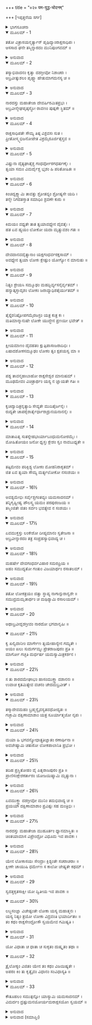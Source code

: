 +++
title = "०२० यम-युद्ध-चोदनम्"

+++
[ಇಪ್ಪತ್ತನೆಯ ಸರ್ಗ]



<details><summary>ಭಾಗಸೂಚನಾ</summary>

ರಾವಣನಿಗೆ ನಾರದರಿಂದ ಸಮಾಧಾನದ ಮಾತು, ನಾರದರ ಸಲಹೆಯಂತೆ ಯಮನೊಡನೆ ಯುದ್ಧ ಮಾಡಲು ಯಮಲೋಕಕ್ಕೆ ರಾವಣನ ಪ್ರಯಾಣ
</details>

<details open><summary>ಮೂಲಮ್ - 1</summary>

ತತೋ ವಿತ್ರಾಸಯನ್ಮರ್ತ್ಯಾನ್ ಪೃಥಿವ್ಯಾಂರಾಕ್ಷಸಾಧಿಪಃ ।  
ಆಸಸಾದ  ಘನೇ   ತಸ್ಮಿನ್ನಾರದಂ ಮುನಿಪುಂಗವಮ್ ॥
</details>

<details><summary>ಅನುವಾದ</summary>

(ಅಗಸ್ತ್ಯರು ಹೇಳುತ್ತಾರೆ - ರಘುನಂದನ!) ಬಳಿಕ ರಾಕ್ಷಸ ರಾಜ ರಾವಣನು ಮನುಷ್ಯರನ್ನು ಹೆದರಿಸುತ್ತಾ ಪೃಥಿವಿಯಲ್ಲಿ ಸಂಚರಿಸತೊಡಗಿದನು. ಒಂದು ದಿನ ಪುಷ್ಪಕ ವಿಮಾನದಲ್ಲಿ ಹೋಗುತ್ತಿರುವಾಗ ಮೋಡಗಳ ನಡುವೆ ಮುನಿಶ್ರೇಷ್ಠ ನಾರದರು ಸಿಕ್ಕಿದರು.॥1॥
</details>

<details open><summary>ಮೂಲಮ್ - 2</summary>

ತಸ್ಯಾಭಿವಾದನಂ ಕೃತ್ವಾ ದಶಗ್ರೀವೋ ನಿಶಾಚರಃ ।  
ಅಬ್ರವೀತ್ಕುಶಲಂ ಪೃಷ್ಟ್ವಾ ಹೇತುಮಾಗಮನಸ್ಯ  ಚ ॥
</details>

<details><summary>ಅನುವಾದ</summary>

ನಿಶಾಚರ ದಶಗ್ರೀವನು ಅವರನ್ನು ವಂದಿಸಿ, ಕ್ಷೇಮ-ಸಮಾಚಾರ ಮಾತನಾಡುತ್ತಾ, ಅವರ ಆಗಮನದ ಕಾರಣವನ್ನು ಕೇಳಿದನು.॥2॥
</details>

<details open><summary>ಮೂಲಮ್ - 3</summary>

ನಾರದಸ್ತು  ಮಹಾತೇಜಾ  ದೇವರ್ಷಿರಮಿತಪ್ರಭಃ ।  
ಅಬ್ರವೀನ್ಮೇಘಪೃಷ್ಠಸ್ಥೋ ರಾವಣಂ ಪುಷ್ಪಕೇ ಸ್ಥಿತಮ್ ॥
</details>

<details><summary>ಅನುವಾದ</summary>

ಆಗ ಮೋಡಗಳಲ್ಲಿ ನಿಂತಿರುವ ಅಮಿತ ಕಾಂತಿವಂತ ಮಹಾತೇಜಸ್ವೀ ದೇವರ್ಷಿ ನಾರದರು ಪುಷ್ಪಕ ವಿಮಾನದಲ್ಲಿ ಕುಳಿತಿರುವ ರಾವಣನಲ್ಲಿ ಹೇಳಿದರು.॥3॥
</details>

<details open><summary>ಮೂಲಮ್ - 4</summary>

ರಾಕ್ಷಸಾಧಿಪತೇ ಸೌಮ್ಯ ತಿಷ್ಠ  ವಿಶ್ರವಸಃ  ಸುತ ।  
ಪ್ರೀತೋಸ್ಮ್ಯಭಿಜನೋಪೇತ ವಿಕ್ರಮೈರೂರ್ಜಿತೈಸ್ತವ ॥
</details>

<details><summary>ಅನುವಾದ</summary>

ಉತ್ತಮ ಕುಲೋತ್ಪನ್ನ ವಿಶ್ರವಣಕುಮಾರ ರಾಕ್ಷಸರಾಜ ರಾವಣ! ಸೌಮ್ಯ! ನಿಲ್ಲು. ನಾನು ನಿನ್ನ ಬೆಳೆದಿರುವ ಬಲ-ವಿಕ್ರಮದಿಂದ ಬಹಳ ಪ್ರಸನ್ನನಾಗಿದ್ದೇನೆ.॥4॥
</details>

<details open><summary>ಮೂಲಮ್ - 5</summary>

ವಿಷ್ಣುನಾ   ದೈತ್ಯಘಾತೈಶ್ಚ   ಗಂಧರ್ವೋರಗಧರ್ಷಣೈಃ ।  
ತ್ವಯಾ ಸಮಂ  ವಿಮರ್ದೈಶ್ಚ ಭೃಶಂ  ಹಿ ಪರಿತೋಷಿತಃ ॥
</details>

<details><summary>ಅನುವಾದ</summary>

ದೈತ್ಯರ ವಿನಾಶ ಮಾಡುವ ಅನೇಕ ಸಂಗ್ರಾಮ ಮಾಡಿದ ಭಗವಾನ್ ವಿಷ್ಣುವಿನ ಕುರಿತು ಹಾಗೂ ಗಂಧರ್ವ, ನಾಗ ಗಳನ್ನು ಪದದಲಿತ ಮಾಡುವ ಯುದ್ಧಗಳಿಂದ ನೀನು ನನ್ನನ್ನು ಸಮಾನವಾಗಿ ಸಂತುಷ್ಟಗೊಳಿಸಿದೆ.॥5॥
</details>

<details open><summary>ಮೂಲಮ್ - 6</summary>

ಕಿಂಚಿದ್ವಕ್ಷ್ಯಾಮಿ ತಾವತ್ತು ಶ್ರೋತವ್ಯಂ ಶ್ರೋಷ್ಯಸೇ ಯದಿ ।  
ತನ್ಮೇ ನಿಗದತಸ್ತಾತ ಸಮಾಧಿಂ ಶ್ರವಣೇ ಕುರು ॥
</details>

<details><summary>ಅನುವಾದ</summary>

ಈಗ ನೀನು ಕೇಳುವೆಯಾದರೆ ನಾನು ನಿನ್ನಲ್ಲಿ ಯೋಗ್ಯ ಮಾತನ್ನು ಹೇಳುವೆನು. ಅಯ್ಯಾ! ನಾನಾಡಿದ ಮಾತನ್ನು ಕೇಳಲು ನೀನು ಏಕಾಗ್ರಚಿತ್ತನಾಗು.॥6॥
</details>

<details open><summary>ಮೂಲಮ್ - 7</summary>

ಕಿಮಯಂ  ವಧ್ಯತೇ ತಾತ  ತ್ವಯಾವಧ್ಯೇನ  ದೈವತೈಃ ।  
ಹತ ಏವ ಹ್ಯಯಂ ಲೋಕೋ ಯದಾ ಮೃತ್ಯುವಶಂ ಗತಃ ॥
</details>

<details><summary>ಅನುವಾದ</summary>

ಅಯ್ಯಾ! ನೀನು ದೇವತೆಗಳಿಗೂ ಅವಧ್ಯನಾಗಿ ಈ ಭೂಲೋಕ ನಿವಾಸಿಗಳನ್ನು ಏಕೆ ವಧಿಸುತ್ತಿರುವೆ? ಇಲ್ಲಿಯ ಪ್ರಾಣಿಗಳು ಮೃತ್ಯುವಿಗೆ ಅಧೀನವಾದ ಕಾರಣ ಸ್ವತಃ ಸಾಯುವವರೇ. ಹಾಗಿರುವಾಗ ನೀನು ಸತ್ತಿರುವವರನ್ನು ಏಕೆ ಕೊಲ್ಲುತ್ತೀಯೇ.॥7॥
</details>

<details open><summary>ಮೂಲಮ್ - 8</summary>

ದೇವದಾನವದೈತ್ಯಾನಾಂ ಯಕ್ಷಗಂಧರ್ವರಕ್ಷಸಾಮ್ ।  
ಅವಧ್ಯೇನ ತ್ವಯಾ ಲೋಕಃ ಕ್ಲೇಷ್ಟುಂ ಯೋಗ್ಯೋ ನ ಮಾನುಷಃ ॥
</details>

<details><summary>ಅನುವಾದ</summary>

ದೇವತಾ, ದಾನವ, ದೈತ್ಯ, ಯಕ್ಷ, ಗಂಧರ್ವ, ರಾಕ್ಷಸರೂ ಕೂಡ ಯಾರನ್ನು ಕೊಲ್ಲಲಾರರೋ ಅಂತಹ ವಿಖ್ಯಾತ ವೀರನಾಗಿಯೂ ನೀನು ಈ ಮನುಷ್ಯರಿಗೆ ಏಕೆ ಕಷ್ಟ ಕೊಡುತ್ತಿರುವೆ. ಇದು ಯೋಗ್ಯವಲ್ಲ.॥8॥
</details>

<details open><summary>ಮೂಲಮ್ - 9</summary>

ನಿತ್ಯಂ ಶ್ರೇಯಸಿ ಸಮ್ಮೂಢಂ ಮಹದ್ಭಿರ್ವ್ಯಸನೈರ್ವೃತಮ್ ।  
ಹನ್ಯಾತ್ಕಸ್ತಾದೃಶಂ ಲೋಕಂ ಜರಾವ್ಯಾಧಿಶತೈರ್ಯುತಮ್ ॥
</details>

<details><summary>ಅನುವಾದ</summary>

ಯಾರು ಸದಾ ತನ್ನ ಶ್ರೇಯಸ್ಸಿನ ಸಾಧನೆಯಲ್ಲಿ ಮೂಢರೋ, ದೊಡ್ಡ-ದೊಡ್ಡ ವಿಪತ್ತುಗಳಲ್ಲಿ ಮುಳುಗಿರುವರೋ, ವೃದ್ಧಾಪ್ಯ ಮತ್ತು ನೂರಾರು ರೋಗಗಳಿಂದ ಕೂಡಿರುವರೋ, ಅಂತಹ ಜನರನ್ನು ಯಾವುದೇ ವೀರ ಪುರುಷನು ಹೇಗೆ ಕೊಲ್ಲಬಲ್ಲನು.॥9॥
</details>

<details open><summary>ಮೂಲಮ್ - 10</summary>

ತೈಸ್ತೈರನಿಷ್ಟೋಪಗಮೈರಜಸ್ರಂ ಯತ್ರ ಕುತ್ರ ಕಃ ।  
ಮತಿಮಾನ್ಮಾನುಷೇ ಲೋಕೇ ಯುದ್ಧೇನ ಪ್ರಣಯೀ ಭವೇತ್ ॥
</details>

<details><summary>ಅನುವಾದ</summary>

ನಾನಾ ಪ್ರಕಾರದ ಅನಿಷ್ಟಗಳಿಂದ ಎಲ್ಲೆಲ್ಲೂ ಪೀಡಿತವಾದ ಮನುಷ್ಯಲೋಕಕ್ಕೆ ಬಂದು ಯಾವ ಬುದ್ಧಿವಂತ ವೀರ ಪುರುಷನು ಯುದ್ಧದ ಮೂಲಕ ಮನುಷ್ಯರನ್ನು ವಧಿಸಬಲ್ಲನು.॥10॥
</details>

<details open><summary>ಮೂಲಮ್ - 11</summary>

ಕ್ಷೀಯಮಾಣಂ ದೈವಹತಂ ಕ್ಷುತ್ಪಿಪಾಸಾಜರಾದಿಭಿಃ ।  
ಏಷಾದಶೋಕಸಮ್ಮೂಢಂ ಲೋಕಂ ತ್ವಂ ಕ್ಷಪಯಸ್ವ ಮಾ ॥
</details>

<details><summary>ಅನುವಾದ</summary>

ಈ ಲೋಕವಾದರೋ ಹಸಿವು, ತೃಷೆ, ಜರಾದಿಗಳಿಂದ ಕ್ಷೀಣ ವಾಗುತ್ತಾ ಇದೆ. ವಿಷಾದ ಮತ್ತು ಶೋಕದಲ್ಲಿ ಮುಳುಗಿ ತನ್ನ ವಿವೇಕ ಶಕ್ತಿಯನ್ನು ಕಳೆದುಕೊಂಡಿದೆ. ದೈವಹತವಾದ ಈ ಮರ್ತ್ಯಲೋಕವನ್ನು ನೀನು ನಾಶಮಾಡಬೇಡ.॥11॥
</details>

<details open><summary>ಮೂಲಮ್ - 12</summary>

ಪಶ್ಯ ತಾವನ್ಮಹಾಬಾಹೋ ರಾಕ್ಷಸೇಶ್ವರ ಮಾನುಷಮ್ ।  
ಮೂಢಮೇವಂ ವಿಚಿತ್ರಾರ್ಥಂ ಯಸ್ಯ ನ ಜ್ಞಾಯತೇ ಗತಿಃ ॥
</details>

<details><summary>ಅನುವಾದ</summary>

ಮಹಾಬಾಹು ರಾಕ್ಷಸೇಶ್ವರ! ಈ ಮನುಷ್ಯಲೋಕ ಜ್ಞಾನ ಶೂನ್ಯವಾಗಿ ಮೂಢವಾಗಿದ್ದರೂ ನಾನಾ ಪ್ರಕಾರದ ಕ್ಷುದ್ರ ಪುರುಷಾರ್ಥಗಳಲ್ಲಿ ಆಸಕ್ತವಾಗಿದೆ ಎಂಬುದನ್ನು ನೋಡು. ಇವರಿಗೆ ಯಾವಾಗ ಸುಖ-ದುಃಖಗಳು ಬರುವವು ಎಂಬುದೂ ತಿಳಿಯದು.॥12॥
</details>

<details open><summary>ಮೂಲಮ್ - 13</summary>

ಕ್ವಚಿದ್ವಾದಿತ್ರನೃತ್ಯಾದಿ ಸೇವ್ಯತೇ ಮುದಿತೈರ್ಜನೈಃ ।  
ರುದ್ಯತೇ ಚಾಪರೈರಾರ್ತೈರ್ಧಾರಾಶ್ರುನಯನಾನನೈಃ ॥
</details>

<details><summary>ಅನುವಾದ</summary>

ಇಲ್ಲಿ ಕೆಲವು ಮನುಷ್ಯರು ಹಾಡು-ಕುಣಿತದಲ್ಲಿ ಆನಂದಮಗ್ನರಾಗಿದ್ದಾರೆ, ಅದರಿಂದ ಮನೋರಂಜನೆ ಪಡೆಯುತ್ತಿದ್ದಾರೆ. ಇನ್ನೂ ಕೆಲವರು ದುಃಖದಿಂದ ಪೀಡಿತರಾಗಿ ಕಣ್ಣೀರು ಸುರಿಸುತ್ತಾ ಅಳುತ್ತಿದ್ದಾರೆ.॥13॥
</details>

<details open><summary>ಮೂಲಮ್ - 14</summary>

ಮಾತಾಪಿತೃ ಸುತಸ್ನೇಹಭಾರ್ಯಾಬಂಧುಮನೋರಮೈಃ ।  
ಮೋಹಿತೋಯಂ ಜನೋ ಧ್ವಸ್ತಃ ಕ್ಲೇಶಂ ಸ್ವಂ  ನಾವಬುಧ್ಯತೇ ॥
</details>

<details><summary>ಅನುವಾದ</summary>

ತಂದೆ-ತಾಯಿ, ಪತ್ನೀ-ಪುತ್ರರು, ಬಂಧುಗಳ ಸಂಬಂಧದಲ್ಲಿ ಮೋಹಗ್ರಸ್ತವಾದ ಮನುಷ್ಯಲೋಕ ಪಾರಮಾರ್ಥದಿಂದ ಭ್ರಷ್ಟವಾಗುತ್ತಾ ಇದೆ. ಇವರಿಗೆ ತಮ್ಮ ಬಂಧನದಿಂದ ಉಂಟಾದ ಕ್ಲೇಶಗಳ ಅನುಭವವೂ ಆಗುವುದಿಲ್ಲ.॥14॥
</details>

<details open><summary>ಮೂಲಮ್ - 15</summary>

ತತ್ಕಿಮೇವಂ ಪರಿಕ್ಲಿಶ್ಯ ಲೋಕಂ  ಮೋಹನಿರಾಕೃತಮ್ ।  
ಜಿತ ಏವ ತ್ವಯಾ ಸೌಮ್ಯ ಮರ್ತ್ಯಲೋಕೋ ನಸಂಶಯಃ ॥
</details>

<details><summary>ಅನುವಾದ</summary>

ಹೀಗೆ ಮೋಹ, ಅಜ್ಞಾನದಿಂದಾಗಿ ಪರಮ ಪುರುಷಾರ್ಥದಿಂದ ವಂಚಿತವಾದ ಈ ಮನುಷ್ಯ ಲೋಕಕ್ಕೆ ಕಷ್ಟಕೊಟ್ಟು ನಿನಗೇನು ಸಿಗುವುದು? ಸೌಮ್ಯ! ನೀನು ಮನುಷ್ಯ ಲೋಕವನ್ನು ಗೆದ್ದುಕೊಂಡಿರುವುದರಲ್ಲಿ ಸಂಶಯವೇ ಇಲ್ಲ.॥15॥
</details>

<details open><summary>ಮೂಲಮ್ - 16½</summary>

ಅವಶ್ಯಮೇಭಿಃ ಸರ್ವೈಶ್ಚಗಂತವ್ಯಂ ಯಮಸಾದನಮ್ ।  
ತನ್ನಿಗೃಹ್ಣೀಷ್ವ ಪೌಲಸ್ತ್ಯ ಯಮಂ ಪರಪುರಂಜಯ ॥  
ತಸ್ಮಿಂಜಿತೇ ಜಿತಂ ಸರ್ವಂ ಭವತ್ಯೇವ ನ ಸಂಶಯಃ ।
</details>

<details><summary>ಅನುವಾದ</summary>

ಪರಪುರಂಜಯನೇ! ಈ ಮನುಷ್ಯಲೋಕವು ಅವಶ್ಯವಾಗಿ ಯಮಲೋಕಕ್ಕೆ ಹೋಗಬೇಕಾಗುತ್ತದೆ. ಆದ್ದರಿಂದ ಶಕ್ತಿಯಿದ್ದರೆ ನೀನು ಯಮರಾಜನನ್ನು ಗೆದ್ದುಕೋ. ಅವನನ್ನು ಗೆದ್ದರೆ ನೀನು ಎಲ್ಲರನ್ನು ಗೆದ್ದಂತೆ, ಇದರಲ್ಲಿ ಸಂಶಯವೇ ಇಲ್ಲ.॥16½॥
</details>

<details open><summary>ಮೂಲಮ್ - 17½</summary>

ಏವಮುಕ್ತಸ್ತು  ಲಂಕೇಶೋ  ದೀಪ್ಯಮಾನಂ ಸ್ವತೇಜಸಾ ॥  
ಅಬ್ರವೀನ್ನಾರದಂ ತತ್ರ  ಸಂಪ್ರಹಸ್ಯಾಭಿವಾದ್ಯ  ಚ ।
</details>

<details><summary>ಅನುವಾದ</summary>

ನಾರದರು ಹೀಗೆ ಹೇಳಿದಾಗ ಲಂಕಾಧಿಪತಿ ರಾವಣನು ತನ್ನ ತೇಜದಿಂದ ಉದ್ದಿಪ್ತನಾದ ದೇವಋಷಿಗೆ ಪ್ರಣಾಮ ಮಾಡಿ ನಗುತ್ತಾ ಹೇಳಿದನು.॥17½॥
</details>

<details open><summary>ಮೂಲಮ್ - 18½</summary>

ಮಹರ್ಷೇ    ದೇವಗಂಧರ್ವವಿಹಾರ  ಸಮರಪ್ರಿಯ ॥  
ಅಹಂ ಸಮುದ್ಯತೋ ಗಂತುಂ ವಿಜಯಾರ್ಥಂ ರಸಾತಲಮ್ ।
</details>

<details><summary>ಅನುವಾದ</summary>

ಮಹರ್ಷಿಯೇ! ನೀವು ದೇವ, ಗಂಧರ್ವ ಲೋಕಗಳಲ್ಲಿ ಸಂಚರಿಸುವವರು. ಯುದ್ಧದ ದೃಶ್ಯವನ್ನು ನೋಡುವುದು ನಿಮಗೆ ಪ್ರಿಯವಾಗಿದೆ. ನಾನೀಗ ರಸಾತಳಕ್ಕೆ ದಿಗ್ವಿಜಯಕ್ಕಾಗಿ ಹೊರಟಿರುವೆನು.॥18½॥
</details>

<details open><summary>ಮೂಲಮ್ - 19½</summary>

ತತೋ ಲೋಕತ್ರಯಂ ಜಿತ್ವಾ ಸ್ಥಾಪ್ಯ ನಾಗಾನ್ಸುರಾನ್ವಶೇ ॥  
ಸಮುದ್ರಮಮೃತಾರ್ಥಂ ಚ ಮಥಿಶ್ಯಾಮಿ ರಸಾಲಯಮ್ ।
</details>

<details><summary>ಅನುವಾದ</summary>

ಮತ್ತೆ ಮೂರು ಲೋಕಗಳನ್ನು ಗೆದ್ದು ನಾಗ ಮತ್ತು ದೇವತೆಗಳನ್ನು ವಶಪಡಿಸಿಕೊಂಡು ಅಮೃತ ಪ್ರಾಪ್ತಿಗಾಗಿ ರಸನಿಧಿ ಸಮುದ್ರವನ್ನು ಮಂಥನ ಮಾಡುವೆನು.॥19½॥
</details>

<details open><summary>ಮೂಲಮ್ - 20</summary>

ಅಥಾಬ್ರವೀದ್ದಶಗ್ರೀವಂ   ನಾರದೋ   ಭಗವಾನೃಷಿಃ ॥
</details>

<details open><summary>ಮೂಲಮ್ - 21½</summary>

ಕ್ವ ಖಲ್ವಿದಾನೀಂ ಮಾರ್ಗೇಣ ತ್ವಯೇಹಾನ್ಯೇನ ಗಮ್ಯತೇ ।  
ಅಯಂ ಖಲು ಸುದುರ್ಗಮ್ಯಃ ಪ್ರೇತರಾಜಪುರಂ  ಪ್ರತಿ ॥  
ಮಾರ್ಗೋ ಗಚ್ಛತಿ ದುರ್ಧರ್ಷ ಯಮಸ್ಯಾಮಿತ್ರಕರ್ಶನ ।
</details>

<details><summary>ಅನುವಾದ</summary>

ಇದನ್ನು ಕೇಳಿ ನಾರದರು ಹೇಳಿದರು - ಶತ್ರುಸೂದನ ! ನೀನು ರಸಾತಲಕ್ಕೆ ಹೋಗಬೇಕೆಂದಿದ್ದರೆ ಈಗ ಆ ಮಾರ್ಗ ವನ್ನು ಬಿಟ್ಟು ಬೇರೆ ದಾರಿಯಿಂದ ಎಲ್ಲಿಗೆ ಹೋಗುತ್ತಿರುವೆ? ದುರ್ಧರ್ಷವೀರನೇ! ರಸಾತಲದ ಮಾರ್ಗವು ಅತ್ಯಂತ ದುರ್ಗಮವಾಗಿದ್ದು, ಅದು ಯಮಲೋಕವಾಗಿಯೇ ಹೋಗುತ್ತದೆ.॥20-21½॥
</details>

<details open><summary>ಮೂಲಮ್ - 22½</summary>

ಸ ತು ಶಾರದಮೇಘಾಭಂ ಹಾಸಂಮುಕ್ತ್ವಾ ದಶಾನನಃ ॥  
ಉವಾಚ  ಕೃತಮಿತ್ಯೇವ   ವಚನಂ  ಚೇದಮಬ್ರವೀತ್ ।
</details>

<details><summary>ಅನುವಾದ</summary>

ನಾರದರು ಹೀಗೆ ಹೇಳಿದಾಗ ದಶಮುಖ ರಾವಣನು ಶರದ್ಋತುವಿನ ಮೋಡಗಳಂತೆ ಉಜ್ವಲವಾದ ನಗುವನ್ನು ಚೆಲ್ಲಿ ಹೇಳಿದನು - ದೇವಋಷಿಗಳೇ! ನಾನು ನಿಮ್ಮ ಮಾತನ್ನು ಒಪ್ಪಿಕೊಂಡೆ ಎನ್ನುತ್ತಾ ಮುಂದರಿಸಿದನು.॥22½॥
</details>

<details open><summary>ಮೂಲಮ್ - 23½</summary>

ತಸ್ಮಾದೇವಮಹಂ     ಬ್ರಹ್ಮನ್ವೈವಸ್ವತವಧೋದ್ಯತಃ ॥  
ಗಚ್ಛಾಮಿ ದಕ್ಷಿಣಾಮಾಶಾಂ ಯತ್ರ ಸೂರ್ಯಾತ್ಮಜೋ ನೃಪಃ ।
</details>

<details><summary>ಅನುವಾದ</summary>

ಬ್ರಹ್ಮನ್! ಈಗ ಯಮರಾಜನನ್ನು ವಧಿಸಲು ನಾನು ಸೂರ್ಯಪುತ್ರ ಯಮರಾಜ ವಾಸಿಸುವ ದಕ್ಷಿಣ ದಿಕ್ಕಿಗೆ ಹೋಗುತ್ತೇನೆ.॥23½॥
</details>

<details open><summary>ಮೂಲಮ್ - 24½</summary>

ಮಯಾ ಹಿ ಭಗವನ್ಕ್ರೋಧಾತ್ಪ್ರತಿಜ್ಞಾತಂ ರಣಾರ್ಥಿನಾ ॥  
ಅವಜೇಷ್ಯಾಮಿ ಚತುರೋ ಲೋಕಪಾಲಾನಿತಿ ಪ್ರಭೋ ।
</details>

<details><summary>ಅನುವಾದ</summary>

ಸ್ವಾಮಿ! ಪೂಜ್ಯರೇ! ನಾನು ಯುದ್ಧದ ಇಚ್ಛೆಯಿಂದ ನಾಲ್ಕೂ ಲೋಕಪಾಲಕರನ್ನು ಸೋಲಿಸುವೆನು ಎಂದು ಕ್ರೋಧದಿಂದ ಪ್ರತಿಜ್ಞೆ ಮಾಡಿರುವೆನು.॥24½॥
</details>

<details open><summary>ಮೂಲಮ್ - 25½</summary>

ತದಿಹ ಪ್ರಸ್ಥಿತೋಹಂ ವೈ  ಪಿತೃರಾಜಪುರಂ  ಪ್ರತಿ ॥  
ಪ್ರಾಣಿಸಂಕ್ಲೇಶಕರ್ತಾರಂ ಯೋಜಯಿಷ್ಯಾಮಿ ಮೃತ್ಯುನಾ ।
</details>

<details><summary>ಅನುವಾದ</summary>

ಆದ್ದರಿಂದ ನಾನು ಇಲ್ಲಿಂದ ಹೊರಡುವೆನು. ಜಗತ್ತಿನ ಪ್ರಾಣಿಗಳಿಗೆ ಮೃತ್ಯುವಿನ ಕಷ್ಟ ಕೊಡುವ ಸೂರ್ಯಪುತ್ರ ಸ್ವತಃ ಯಮನನ್ನೇ ಮೃತ್ಯುಮುಖವಾಗಿಸುವೆನು.॥25½॥
</details>

<details open><summary>ಮೂಲಮ್ - 26½</summary>

ಏವಮುಕ್ತ್ವಾ ದಶಗ್ರೀವೋ ಮುನಿಂ ತಮಭಿವಾದ್ಯ ಚ ॥  
ಪ್ರಯಯೌ ದಕ್ಷಿಣಾಮಾಶಾಂ ಪ್ರವಿಷ್ಟಃ ಸಹ ಮಂತ್ರಿಭಿಃ ।
</details>

<details><summary>ಅನುವಾದ</summary>

ಹೀಗೆ ಹೇಳಿ ದಶಗ್ರೀವನು ಮುನಿಗೆ ವಂದಿಸಿ ಮಂತ್ರಿಗಳೊಂದಿಗೆ ದಕ್ಷಿಣ ದಿಕ್ಕಿನ ಕಡೆಗೆ ತೆರಳಿದನು.॥26½॥
</details>

<details open><summary>ಮೂಲಮ್ - 27½</summary>

ನಾರದಸ್ತು ಮಹಾತೇಜಾ ಮುಹೂರ್ತಂ  ಧ್ಯಾನಮಾಸ್ಥಿತಃ ॥  
ಚಿಂತಯಾಮಾಸ ವಿಪ್ರೇಂದ್ರೋ ವಿಧೂಮ ಇವ ಪಾವಕಃ ।
</details>

<details><summary>ಅನುವಾದ</summary>

ಅವನು ಹೊರಟುಹೋದ ಬಳಿಕ ಹೊಗೆಯಿಲ್ಲದ ಅಗ್ನಿಯಂತೆ ಮಹಾ ತೇಜಸ್ವೀ ವಿಪ್ರ ನಾರದರು ಎರಡು ಗಳಿಗೆ ಧ್ಯಾನಸ್ಥರಾಗಿ ಹೀಗೆ ಯೋಚಿಸತೊಡಗಿದರು.॥27½॥
</details>

<details open><summary>ಮೂಲಮ್ - 28½</summary>

ಯೇನ ಲೋಕಾಸಯಃ ಸೇಂದ್ರಾಃ ಕ್ಲಿಶ್ಯಂತೇ ಸಚರಾಚರಾಃ ॥  
ಕ್ಷೀಣೇ ಚಾಯುಷಿ ಧರ್ಮೇಣ ಸ ಕಾಲೋ ಜೇಷ್ಯತೇ ಕಥಮ್ ।
</details>

<details><summary>ಅನುವಾದ</summary>

ಆಯುಸ್ಸು ಮುಗಿದಾಗ ಯಾರಿಂದ ಧರ್ಮಪೂರ್ವಕ ಇಂದ್ರಸಹಿತ ಮೂರು ಲೋಕಗಳ ಚರಾಚರ ಪ್ರಾಣಿಗಳನ್ನು ಕಷ್ಟದಲ್ಲಿ ಕೆಡಹುವ, ಕ್ಲೇಶದಲ್ಲಿ ಹಾಕುವ ಆ ಯಮರಾಜ ಈ ರಾವಣ ನಿಂದ ಹೇಗೆ ಗೆಲ್ಲಲ್ಪಡುತ್ತಾನೆ.॥28½॥
</details>

<details open><summary>ಮೂಲಮ್ - 29</summary>

ಸ್ವದತ್ತಕೃತಸಾಕ್ಷೀ  ಯೋ  ದ್ವಿತೀಯ   ಇವ   ಪಾವಕಃ ॥
</details>

<details open><summary>ಮೂಲಮ್ - 30½</summary>

ಲಬ್ಧಸಂಜ್ಞಾ ವಿಚೇಷ್ಟಂತೇ ಲೋಕಾ ಯಸ್ಯ ಮಹಾತ್ಮನಃ ।  
ಯಸ್ಯ ನಿತ್ಯಂ ತ್ರಯೋ ಲೋಕಾ ವಿದ್ರವಂತಿ ಭಯಾರ್ದಿತಾಃ ॥  
ತಂ ಕಥಂ ರಾಕ್ಷಸೇಂದ್ರೋಸೌ ಸ್ವಯಮೇವ ಗಮಿಷ್ಯತಿ ।
</details>

<details><summary>ಅನುವಾದ</summary>

ಯಾರು ಜೀವಿಗಳ ದಾನ ಮತ್ತು ಕರ್ಮಸಾಕ್ಷಿಯಾಗಿದ್ದಾನೋ, ಯಾರು ಮತ್ತೊಬ್ಬ ಅಗ್ನಿಯಂತೆ ತೇಜಸ್ವಿಯಾಗಿದ್ದಾನೋ, ಯಾವ ಮಹಾತ್ಮನಿಂದ ಚೈತನ್ಯ ಪಡೆದು ಎಲ್ಲ ಜೀವಿಗಳು ನಾನಾ ರೀತಿಯ ಚೇಷ್ಟೆ ಗಳನ್ನು ಮಾಡುವರೋ, ಯಾರ ಭಯದಿಂದ ಪೀಡಿತರಾಗಿ ತ್ರಿಲೋಕದ ಪ್ರಾಣಿಗಳು ದೂರ ಓಡುತ್ತಾರೋ, ಅವನ  ಬಳಿಗೆ ಈ ರಾಕ್ಷಸೇಶ್ವರ ಸ್ವತಃ ಹೇಗೆ ಹೋಗಬಲ್ಲನು.॥29-30½॥
</details>

<details open><summary>ಮೂಲಮ್ - 31</summary>

ಯೋ ವಿಧಾತಾ ಚ ಧಾತಾ ಚ ಸುಕೃತಂ ದುಷ್ಕೃತಂ ತಥಾ ॥
</details>

<details open><summary>ಮೂಲಮ್ - 32</summary>

ತ್ರೈಲೋಕ್ಯಂ ವಿಜಿತಂ ಯೇನ ತಂ ಕಥಂ ವಿಜಯಿಷ್ಯತೇ ।  
ಅಪರಂ ಕಿಂ  ತು  ಕೃತ್ವೈವಂ  ವಿಧಾನಂ  ಸಂವಿಧಾಸ್ಯತಿ ॥
</details>

<details><summary>ಅನುವಾದ</summary>

ತ್ರಿಲೋಕಗಳನ್ನು ಧರಿಸಿ ಪೋಷಿಸುವ, ಪಾಪ-ಪುಣ್ಯಗಳ ಫಲ ಕೊಡುವ, ಮೂರು ಲೋಕಗಳ ಮೇಲೆ ವಿಜಯ ಪಡೆದ ಆ ಕಾಲದೇವನನ್ನು ಈ ರಾಕ್ಷಸನು ಹೇಗೆ ಜಯಿಸಬಲ್ಲನು? ಕಾಲವೇ ಎಲ್ಲರ ಸಾಧನವಾಗಿದೆ. ಈ ರಾಕ್ಷಸನು ಕಾಲವನ್ನು ಬಿಟ್ಟು ಬೇರೆ ಯಾವ ಸಾಧನವನ್ನು ಗಳಿಸಿ ಆ ಕಾಲನ ಮೇಲೆ ಹೇಗೆ ವಿಜಯ ಪಡೆಯುವನು.॥31-32॥
</details>

<details open><summary>ಮೂಲಮ್ - 33</summary>

ಕೌತೂಹಲಂ ಸಮುತ್ಪನ್ನೋ ಯಾಸ್ಯಾಮಿ ಯಮಸಾದನಮ್ ।  
ವಿಮರ್ದಂ ದ್ರಷ್ಟುಮನಯೋರ್ಯಮರಾಕ್ಷಸಯೋಃ ಸ್ವಯಮ್ ॥
</details>

<details><summary>ಅನುವಾದ</summary>

ಈ ನನ್ನ ಮನಸ್ಸಿನಲ್ಲಿ ಕುತೂಹಲ ಉಂಟಾಗಿದೆ, ಆದ್ದರಿಂದ ಈ ಯಮರಾಜ ಮತ್ತು ರಾಕ್ಷಸರಾಜರ ಯುದ್ಧವನ್ನು ನೋಡಲು ನಾನೂ ಯಮಲೋಕಕ್ಕೆ ಹೋಗುವೆನು.॥33॥
</details>

<details><summary>ಅನುವಾದ (ಸಮಾಪ್ತಿಃ)</summary>

ಶ್ರೀವಾಲ್ಮೀಕಿ ವಿರಚಿತ ಆರ್ಷರಾಮಾಯಣ ಆದಿಕಾವ್ಯದ ಉತ್ತರ ಕಾಂಡದಲ್ಲಿ ಇಪ್ಪತ್ತನೆಯ ಸರ್ಗ ಪೂರ್ಣವಾಯಿತು. ॥20॥
</details>
